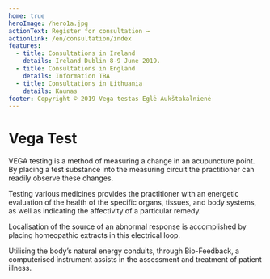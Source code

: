 ```yaml
---
home: true
heroImage: /hero1a.jpg
actionText: Register for consultation →
actionLink: /en/consultation/index
features:
  - title: Consultations in Ireland
    details: Ireland Dublin 8-9 June 2019.
  - title: Consultations in England
    details: Information TBA
  - title: Consultations in Lithuania
    details: Kaunas
footer: Copyright © 2019 Vega testas Eglė Aukštakalnienė
---
```


# Vega Test

VEGA testing is a method of measuring a change in an acupuncture point. By placing a test substance into the measuring
circuit the practitioner can readily observe these changes.

Testing various medicines provides the practitioner with an energetic evaluation of the health of the specific organs, tissues, and body systems, as well as indicating the affectivity of a particular remedy.

Localisation of the source of an abnormal response is accomplished by placing homeopathic extracts in this electrical loop.

Utilising the body’s natural energy conduits, through Bio-Feedback, a computerised instrument assists in the assessment and treatment of patient illness.
